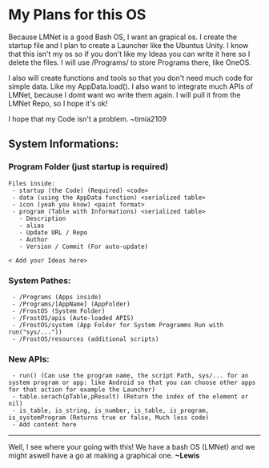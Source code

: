 # My Plans for this OS
Because LMNet is a good Bash OS, I want an grapical os. I create the startup file and I plan to create a Launcher like the Ubuntus Unity.
I know that this isn't my os so if you don't like my Ideas you can write it here so I delete the files. 
I will use /Programs/<Name> to store Programs there, like OneOS. 

I also will create functions and tools so that you don't need much code for simple data. Like my AppData.load(). 
I also want to integrate much APIs of LMNet, because I domt want wo write them again. I will pull it from the LMNet Repo, so I hope it's ok!

I hope that my Code isn't a problem. 
~timia2109

## System Informations:

### Program Folder (just startup is required)
```
Files inside:
 - startup (the Code) (Required) <code>
 - data (using the AppData function) <serialized table>
 - icon (yeah you know) <paint format>
 - program (Table with Informations) <serialized table>
   - Description
   - alias
   - Update URL / Repo
   - Author
   - Version / Commit (For auto-update)
   
< Add your Ideas here>
```

### System Pathes:
```
 - /Programs (Apps inside)
 - /Programs/[AppName] (AppFolder)
 - /FrostOS (System Folder)
 - /FrostOS/apis (Auto-loaded APIS)
 - /FrostOS/system (App Folder for System Programms Run with run("sys/..."))
 - /FrostOS/resources (additional scripts)
```

### New APIs:
```
 - run() (Can use the program name, the script Path, sys/... for an system program or app: like Android so that you can choose other apps for that action for example the Launcher)
 - table.serach(pTable,pResult) (Return the index of the element or nil)
 - is_table, is_string, is_number, is_table, is_program, is_systemProgram (Returns true or false, Much less code)
 - Add content here
 ```
 
---
Well,
I see where your going with this!
We have a bash OS (LMNet) and we might aswell have a go at making a graphical one.
**~Lewis**
